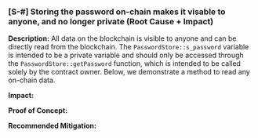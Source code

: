 ### [S-#] Storing the password on-chain makes it visable to anyone, and no longer private (Root Cause + Impact)

**Description:**
All data on the blockchain is visible to anyone and can be directly read from the blockchain. The `PasswordStore::s_password` variable is intended to be a private variable and should only be accessed through the `PasswordStore::getPassword` function, which is intended to be called solely by the contract owner.
Below, we demonstrate a method to read any on-chain data.

**Impact:**

**Proof of Concept:**

**Recommended Mitigation:**
